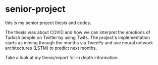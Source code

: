 # senior-project
this is my senior project thesis and codes.

The thesis was about COVID and how we can interpret the emotions of Turkish people on Twitter by using Twits. 
The project's implementation starts as mining through the months via TweePy and use neural network architectures (LSTM) to predict next months. 

Take a look at my thesis/report for in depth information.
